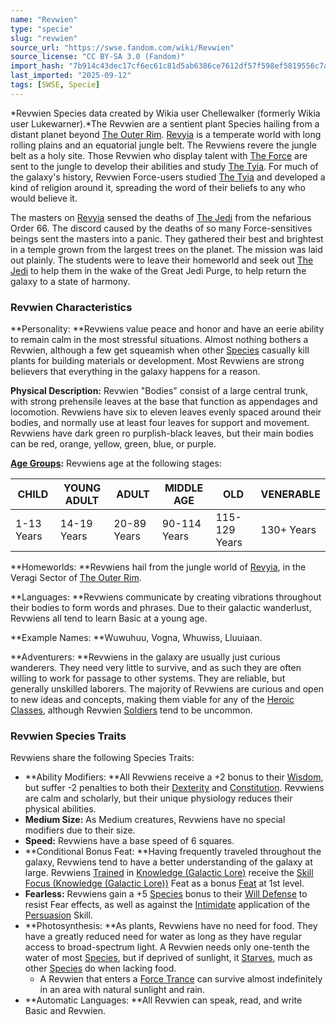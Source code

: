 ```yaml
---
name: "Revwien"
type: "specie"
slug: "revwien"
source_url: "https://swse.fandom.com/wiki/Revwien"
source_license: "CC BY-SA 3.0 (Fandom)"
import_hash: "7b914c43dec17cf6ec61c81d5ab6386ce7612df57f598ef5819556c7a565d4c7"
last_imported: "2025-09-12"
tags: [SWSE, Specie]
---
```

*Revwien Species data created by Wikia user Chellewalker (formerly Wikia user Lukewarner).*The Revwien are a sentient plant Species hailing from a distant planet beyond [The Outer Rim](https://swse.fandom.com/wiki/The_Outer_Rim). [Revyia](https://swse.fandom.com/wiki/Revyia) is a temperate world with long rolling plains and an equatorial jungle belt. The Revwiens revere the jungle belt as a holy site. Those Revwien who display talent with [The Force](https://swse.fandom.com/wiki/The_Force) are sent to the jungle to develop their abilities and study [The Tyia](https://swse.fandom.com/wiki/The_Tyia). For much of the galaxy's history, Revwien Force-users studied [The Tyia](https://swse.fandom.com/wiki/The_Tyia) and developed a kind of religion around it, spreading the word of their beliefs to any who would believe it.

The masters on [Revyia](https://swse.fandom.com/wiki/Revyia) sensed the deaths of [The Jedi](https://swse.fandom.com/wiki/The_Jedi) from the nefarious Order 66. The discord caused by the deaths of so many Force-sensitives beings sent the masters into a panic. They gathered their best and brightest in a temple grown from the largest trees on the planet. The mission was laid out plainly. The students were to leave their homeworld and seek out [The Jedi](https://swse.fandom.com/wiki/The_Jedi) to help them in the wake of the Great Jedi Purge, to help return the galaxy to a state of harmony.

### Revwien Characteristics
**Personality: **Revwiens value peace and honor and have an eerie ability to remain calm in the most stressful situations. Almost nothing bothers a Revwien, although a few get squeamish when other [Species](https://swse.fandom.com/wiki/Species) casually kill plants for building materials or development. Most Revwiens are strong believers that everything in the galaxy happens for a reason.

**Physical Description:** Revwien "Bodies" consist of a large central trunk, with strong prehensile leaves at the base that function as appendages and locomotion. Revwiens have six to eleven leaves evenly spaced around their bodies, and normally use at least four leaves for support and movement. Revwiens have dark green ro purplish-black leaves, but their main bodies can be red, orange, yellow, green, blue, or purple.

**[Age Groups](https://swse.fandom.com/wiki/Age_Groups):** Revwiens age at the following stages:

| CHILD | YOUNG ADULT | ADULT | MIDDLE AGE | OLD | VENERABLE |
| --- | --- | --- | --- | --- | --- |
| 1-13 Years | 14-19 Years | 20-89 Years | 90-114 Years | 115-129 Years | 130+ Years |

**Homeworlds: **Revwiens hail from the jungle world of [Revyia](https://swse.fandom.com/wiki/Revyia), in the Veragi Sector of [The Outer Rim](https://swse.fandom.com/wiki/The_Outer_Rim).

**Languages: **Revwiens communicate by creating vibrations throughout their bodies to form words and phrases. Due to their galactic wanderlust, Revwiens all tend to learn Basic at a young age.

**Example Names: **Wuwuhuu, Vogna, Whuwiss, Lluuiaan.

**Adventurers: **Revwiens in the galaxy are usually just curious wanderers. They need very little to survive, and as such they are often willing to work for passage to other systems. They are reliable, but generally unskilled laborers. The majority of Revwiens are curious and open to new ideas and concepts, making them viable for any of the [Heroic Classes](https://swse.fandom.com/wiki/Heroic_Classes), although Revwien [Soldiers](https://swse.fandom.com/wiki/Soldiers) tend to be uncommon.

### Revwien Species Traits
Revwiens share the following Species Traits:
- **Ability Modifiers: **All Revwiens receive a +2 bonus to their [Wisdom](https://swse.fandom.com/wiki/Abilities), but suffer -2 penalties to both their [Dexterity](https://swse.fandom.com/wiki/Dexterity) and [Constitution](https://swse.fandom.com/wiki/Constitution). Revwiens are calm and scholarly, but their unique physiology reduces their physical abilities.
- **Medium Size:** As Medium creatures, Revwiens have no special modifiers due to their size.
- **Speed:** Revwiens have a base speed of 6 squares.
- **Conditional Bonus Feat: **Having frequently traveled throughout the galaxy, Revwiens tend to have a better understanding of the galaxy at large. Revwiens [Trained](https://swse.fandom.com/wiki/Trained) in [Knowledge (Galactic Lore)](https://swse.fandom.com/wiki/Knowledge_(Galactic_Lore)) receive the [Skill Focus (Knowledge (Galactic Lore))](https://swse.fandom.com/wiki/Skill_Focus_(Knowledge_(Galactic_Lore))) Feat as a bonus [Feat](https://swse.fandom.com/wiki/Feat) at 1st level.
- **Fearless:** Revwiens gain a +5 [Species](https://swse.fandom.com/wiki/Species) bonus to their [Will Defense](https://swse.fandom.com/wiki/Will_Defense) to resist Fear effects, as well as against the [Intimidate](https://swse.fandom.com/wiki/Intimidate) application of the [Persuasion](https://swse.fandom.com/wiki/Persuasion) Skill.
- **Photosynthesis: **As plants, Revwiens have no need for food. They have a greatly reduced need for water as long as they have regular access to broad-spectrum light. A Revwien needs only one-tenth the water of most [Species](https://swse.fandom.com/wiki/Species), but if deprived of sunlight, it [Starves](https://swse.fandom.com/wiki/Starves), much as other [Species](https://swse.fandom.com/wiki/Species) do when lacking food.
    - A Revwien that enters a [Force Trance](https://swse.fandom.com/wiki/Force_Trance) can survive almost indefinitely in an area with natural sunlight and rain.
- **Automatic Languages: **All Revwien can speak, read, and write Basic and Revwien.